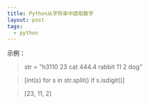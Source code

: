 ```yaml
---
title: Python从字符串中提取数字
layout: post
tags:
  - python
---
```


示例：

> str = "h3110 23 cat 444.4 rabbit 11 2 dog"

> [int(s) for s in str.split() if s.isdigit()]

> [23, 11, 2]
